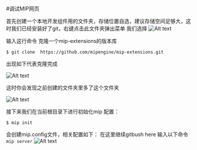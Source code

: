 #调试MIP网页

首先创建一个本地开发组件用的文件夹，存储位置自选，建议存储空间足够大，这时我们已经安装好了git，右键点击此文件夹弹出菜单 我们选择
![Alt text](./img/gitbash.png)

输入这行命令 克隆一个mip-extensions的版本库

`$ git clone  https://github.com/mipengine/mip-extensions.git`

出现如下代表克隆完成

![Alt text](./img/gitclone.jpg)

这时你会发现之前创建的文件夹里多了这个文件夹

![Alt text](./img/mip-extensions.jpg)

接下来我们在当前根目录下进行初始化mip 配置：

`$ mip init`

会创建mip.config文件，相关配置如下：
在这里继续gitbush here 输入以下命令
` mip server`
![Alt text](./img/mipserver.jpg)


